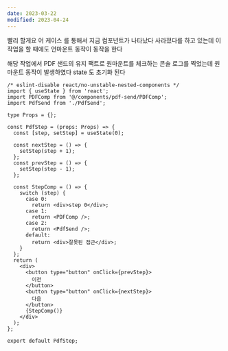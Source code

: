 ```yaml
---
date: 2023-03-22
modified: 2023-04-24
---
```

빨리 할게요 어 케이스 를 통해서 지금 컴포넌트가 나타났다 사라졌다를 하고 있는데
이 작업을 할 때에도 언마운트 동작이 동작을 한다

해당 작업에서 PDF 샌드의 유지 팩트로 원마운트를 체크하는 콘솔 로그를 찍었는데 원마운트 동작이 발생하였다
state 도 초기화 된다

```tsx
/* eslint-disable react/no-unstable-nested-components */
import { useState } from 'react';
import PDFComp from '@/components/pdf-send/PDFComp';
import PdfSend from './PdfSend';

type Props = {};

const PdfStep = (props: Props) => {
  const [step, setStep] = useState(0);

  const nextStep = () => {
    setStep(step + 1);
  };
  const prevStep = () => {
    setStep(step - 1);
  };

  const StepComp = () => {
    switch (step) {
      case 0:
        return <div>step 0</div>;
      case 1:
        return <PDFComp />;
      case 2:
        return <PdfSend />;
      default:
        return <div>잘못된 접근</div>;
    }
  };
  return (
    <div>
      <button type="button" onClick={prevStep}>
        이전
      </button>
      <button type="button" onClick={nextStep}>
        다음
      </button>
      {StepComp()}
    </div>
  );
};

export default PdfStep;
```
